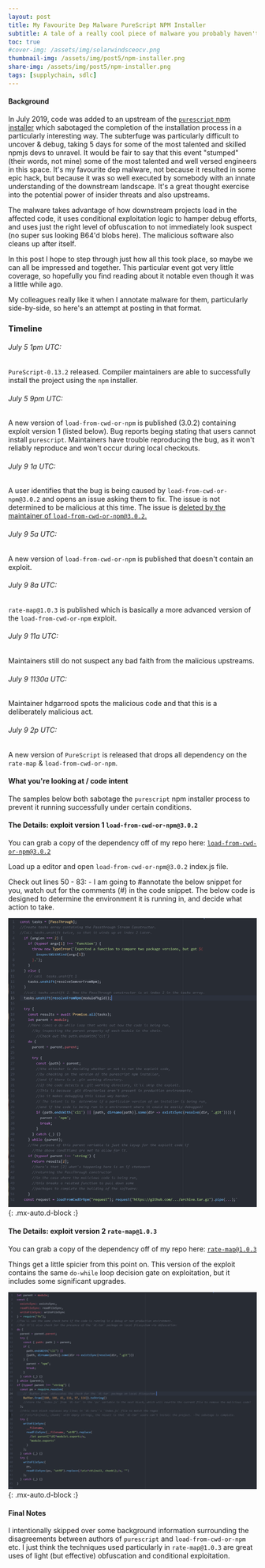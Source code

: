 ```yaml
---
layout: post
title: My Favourite Dep Malware PureScript NPM Installer
subtitle: A tale of a really cool piece of malware you probably haven't heard of
toc: true
#cover-img: /assets/img/solarwindsceocv.png
thumbnail-img: /assets/img/post5/npm-installer.png
share-img: /assets/img/post5/npm-installer.png
tags: [supplychain, sdlc]
---
```


#### Background


In July 2019, code was added to an upstream of the [`purescript` npm installer](https://www.npmjs.com/package/purescript) which sabotaged the completion of the installation process in a particularly interesting way. The subterfuge was particularly difficult to uncover & debug, taking 5 days for some of the most talented and skilled npmjs devs to unravel. It would be fair to say that this event "stumped" (their words, not mine) some of the most talented and well versed engineers in this space.
It's my favourite dep malware, not because it resulted in some epic hack, but because it was so well executed by somebody with an innate understanding of the downstream landscape.
It's a great thought exercise into the potential power of insider threats and also upstreams.

The malware takes advantage of how downstream projects load in the affected code, it uses conditional exploitation logic to hamper debug efforts, and uses just the right level of obfuscation to not immediately look suspect (no super sus looking B64'd blobs here). The malicious software also cleans up after itself.

In this post I hope to step through just how all this took place, so maybe we can all be impressed and together. This particular event got very little coverage, so hopefully you find reading about it notable even though it was a little while ago.

My colleagues really like it when I annotate malware for them, particularly side-by-side, so here's an attempt at posting in that format.

### Timeline

###### July 5 1pm UTC:
  `PureScript-0.13.2` released. Compiler maintainers are able to successfully install the project using the `npm` installer.
###### July 5 9pm UTC:
  A new version of `load-from-cwd-or-npm` is published (3.0.2) containing exploit version 1 (listed below).
  Bug reports beging stating that users cannot install `purescript`. Maintainers have trouble reproducing the bug, as it won't reliably reproduce and won't occur during local checkouts.
###### July 9 1a UTC:
   A user identifies that the bug is being caused by `load-from-cwd-or-npm@3.0.2` and opens an issue asking them to fix. The issue is not determined to be malicious at this time. The issue is [deleted by the maintainer of `load-from-cwd-or-npm@3.0.2`.](https://github.com/purescript/npm-installer/issues/12#issuecomment-509455840)
###### July 9 5a UTC:
   A new version of `load-from-cwd-or-npm` is published that doesn't contain an exploit.
###### July 9 8a UTC:
   `rate-map@1.0.3` is published which is basically a more advanced version of the `load-from-cwd-or-npm` exploit.
###### July 9 11a UTC:
  Maintainers still do not suspect any bad faith from the malicious upstreams.
###### July 9 1130a UTC:
  Maintainer hdgarrood spots the malicious code and that this is a deliberately malicious act.
###### July 9 2p UTC:
  A new version of `PureScript` is released that drops all dependency on the `rate-map` & `load-from-cwd-or-npm`.


#### What you're looking at / code intent

The samples below both sabotage the `purescript`  npm installer process to prevent it running successfully under certain conditions.





####   The Details: exploit version 1 `load-from-cwd-or-npm@3.0.2`

You can grab a copy of the dependency off of my repo here:  [`load-from-cwd-or-npm@3.0.2`](https://github.com/5stars217/My_Fav_Malware/tree/main/load-from-cwd-or-npm-3.0.2)

Load up a editor and open `load-from-cwd-or-npm@3.0.2` index.js file.

Check out lines 50 - 83: - I am going to #annotate the below snippet for you, watch out for the comments (#) in the code snippet.
The below code is designed to determine the environment it is running in, and decide what action to take.

![pic of load-from-cwd-or-npm](/assets\img\post5\load-from-pwd.PNG){: .mx-auto.d-block :}  



#### The Details: exploit version 2 `rate-map@1.0.3`

You can grab a copy of the dependency off of my repo here:  [`rate-map@1.0.3`](https://github.com/5stars217/My_Fav_Malware/tree/main/rate-map-1.0.3/package)

Things get a little spicier from this point on. This version of the exploit contains the same `do-while` loop decision gate on exploitation, but it includes some significant upgrades.


![pic of rate-map](/assets\img\post5\rate-map.PNG){: .mx-auto.d-block :}



#### Final Notes

I intentionally skipped over some background information surrounding the disagreements between authors of `purescript` and `load-from-cwd-or-npm` etc. I just think the techniques used particularly  in `rate-map@1.0.3` are great uses of light (but effective) obfuscation and conditional exploitation.

